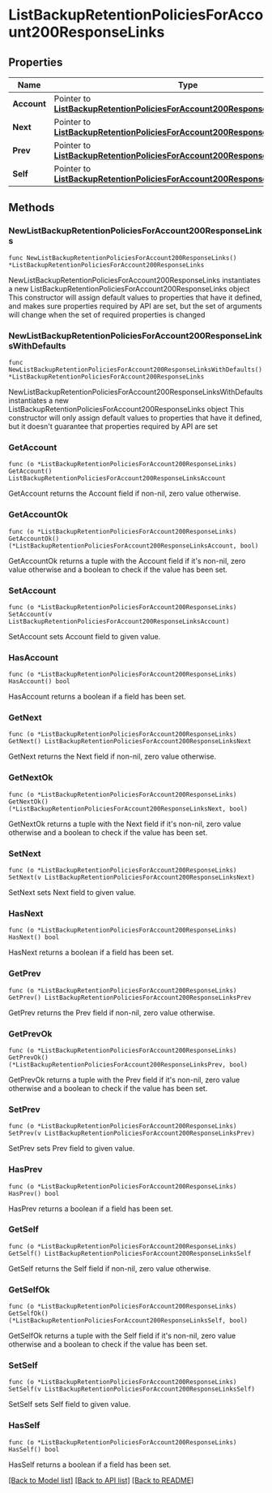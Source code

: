 # ListBackupRetentionPoliciesForAccount200ResponseLinks

## Properties

Name | Type | Description | Notes
------------ | ------------- | ------------- | -------------
**Account** | Pointer to [**ListBackupRetentionPoliciesForAccount200ResponseLinksAccount**](ListBackupRetentionPoliciesForAccount200ResponseLinksAccount.md) |  | [optional] 
**Next** | Pointer to [**ListBackupRetentionPoliciesForAccount200ResponseLinksNext**](ListBackupRetentionPoliciesForAccount200ResponseLinksNext.md) |  | [optional] 
**Prev** | Pointer to [**ListBackupRetentionPoliciesForAccount200ResponseLinksPrev**](ListBackupRetentionPoliciesForAccount200ResponseLinksPrev.md) |  | [optional] 
**Self** | Pointer to [**ListBackupRetentionPoliciesForAccount200ResponseLinksSelf**](ListBackupRetentionPoliciesForAccount200ResponseLinksSelf.md) |  | [optional] 

## Methods

### NewListBackupRetentionPoliciesForAccount200ResponseLinks

`func NewListBackupRetentionPoliciesForAccount200ResponseLinks() *ListBackupRetentionPoliciesForAccount200ResponseLinks`

NewListBackupRetentionPoliciesForAccount200ResponseLinks instantiates a new ListBackupRetentionPoliciesForAccount200ResponseLinks object
This constructor will assign default values to properties that have it defined,
and makes sure properties required by API are set, but the set of arguments
will change when the set of required properties is changed

### NewListBackupRetentionPoliciesForAccount200ResponseLinksWithDefaults

`func NewListBackupRetentionPoliciesForAccount200ResponseLinksWithDefaults() *ListBackupRetentionPoliciesForAccount200ResponseLinks`

NewListBackupRetentionPoliciesForAccount200ResponseLinksWithDefaults instantiates a new ListBackupRetentionPoliciesForAccount200ResponseLinks object
This constructor will only assign default values to properties that have it defined,
but it doesn't guarantee that properties required by API are set

### GetAccount

`func (o *ListBackupRetentionPoliciesForAccount200ResponseLinks) GetAccount() ListBackupRetentionPoliciesForAccount200ResponseLinksAccount`

GetAccount returns the Account field if non-nil, zero value otherwise.

### GetAccountOk

`func (o *ListBackupRetentionPoliciesForAccount200ResponseLinks) GetAccountOk() (*ListBackupRetentionPoliciesForAccount200ResponseLinksAccount, bool)`

GetAccountOk returns a tuple with the Account field if it's non-nil, zero value otherwise
and a boolean to check if the value has been set.

### SetAccount

`func (o *ListBackupRetentionPoliciesForAccount200ResponseLinks) SetAccount(v ListBackupRetentionPoliciesForAccount200ResponseLinksAccount)`

SetAccount sets Account field to given value.

### HasAccount

`func (o *ListBackupRetentionPoliciesForAccount200ResponseLinks) HasAccount() bool`

HasAccount returns a boolean if a field has been set.

### GetNext

`func (o *ListBackupRetentionPoliciesForAccount200ResponseLinks) GetNext() ListBackupRetentionPoliciesForAccount200ResponseLinksNext`

GetNext returns the Next field if non-nil, zero value otherwise.

### GetNextOk

`func (o *ListBackupRetentionPoliciesForAccount200ResponseLinks) GetNextOk() (*ListBackupRetentionPoliciesForAccount200ResponseLinksNext, bool)`

GetNextOk returns a tuple with the Next field if it's non-nil, zero value otherwise
and a boolean to check if the value has been set.

### SetNext

`func (o *ListBackupRetentionPoliciesForAccount200ResponseLinks) SetNext(v ListBackupRetentionPoliciesForAccount200ResponseLinksNext)`

SetNext sets Next field to given value.

### HasNext

`func (o *ListBackupRetentionPoliciesForAccount200ResponseLinks) HasNext() bool`

HasNext returns a boolean if a field has been set.

### GetPrev

`func (o *ListBackupRetentionPoliciesForAccount200ResponseLinks) GetPrev() ListBackupRetentionPoliciesForAccount200ResponseLinksPrev`

GetPrev returns the Prev field if non-nil, zero value otherwise.

### GetPrevOk

`func (o *ListBackupRetentionPoliciesForAccount200ResponseLinks) GetPrevOk() (*ListBackupRetentionPoliciesForAccount200ResponseLinksPrev, bool)`

GetPrevOk returns a tuple with the Prev field if it's non-nil, zero value otherwise
and a boolean to check if the value has been set.

### SetPrev

`func (o *ListBackupRetentionPoliciesForAccount200ResponseLinks) SetPrev(v ListBackupRetentionPoliciesForAccount200ResponseLinksPrev)`

SetPrev sets Prev field to given value.

### HasPrev

`func (o *ListBackupRetentionPoliciesForAccount200ResponseLinks) HasPrev() bool`

HasPrev returns a boolean if a field has been set.

### GetSelf

`func (o *ListBackupRetentionPoliciesForAccount200ResponseLinks) GetSelf() ListBackupRetentionPoliciesForAccount200ResponseLinksSelf`

GetSelf returns the Self field if non-nil, zero value otherwise.

### GetSelfOk

`func (o *ListBackupRetentionPoliciesForAccount200ResponseLinks) GetSelfOk() (*ListBackupRetentionPoliciesForAccount200ResponseLinksSelf, bool)`

GetSelfOk returns a tuple with the Self field if it's non-nil, zero value otherwise
and a boolean to check if the value has been set.

### SetSelf

`func (o *ListBackupRetentionPoliciesForAccount200ResponseLinks) SetSelf(v ListBackupRetentionPoliciesForAccount200ResponseLinksSelf)`

SetSelf sets Self field to given value.

### HasSelf

`func (o *ListBackupRetentionPoliciesForAccount200ResponseLinks) HasSelf() bool`

HasSelf returns a boolean if a field has been set.


[[Back to Model list]](../README.md#documentation-for-models) [[Back to API list]](../README.md#documentation-for-api-endpoints) [[Back to README]](../README.md)



